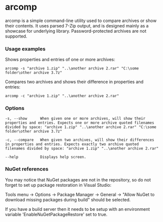 ﻿# arcomp

arcomp is a simple command-line utility used to compare archives or show their contents. It uses parsed 7-Zip output, and is designed mainly as a showcase for underlying library. Password-protected archives are not supported.

### Usage examples

Shows properties and entries of one or more archives:

    arcomp -s "archive 1.zip" "..\another archive 2.rar" "C:\some folder\other archive 3.7z"

Compares two archives and shows their difference in properties and entries:

    arcomp -c "archive 1.zip" "..\another archive 2.rar"



### Options

    -s, --show      When given one or more archives, will show their properties and entries. Expects one or more archive quoted filenames divided by space: "archive 1.zip" "..\another archive 2.rar" "C:\some folder\other archive 3.7z"

    -c, --compare   When given two archives, will show their differences in properties and entries. Expects exactly two archive quoted filenames divided by space: "archive 1.zip" "..\another archive 2.rar"

    --help          Displays help screen.


### NuGet references
You may notice that NuGet packages are not in the repository, so do not forget to set up package restoration in Visual Studio:

Tools menu → Options → Package Manager → General → "Allow NuGet to download missing packages during build" should be selected.

If you have a build server then it needs to be setup with an environment variable 'EnableNuGetPackageRestore' set to true.